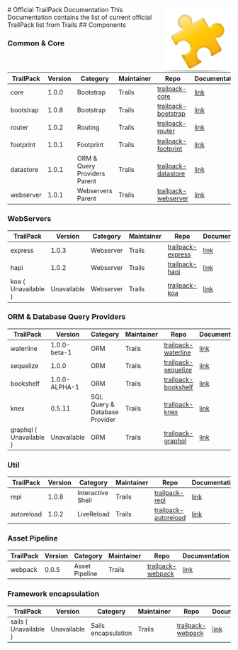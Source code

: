 <img width="150px" align="right" src="../../assets/img/trailpack/plugin.png">
# Official TrailPack Documentation
This Documentation contains the list of current official TrailPack list from Trails
## Components

### Common & Core

| TrailPack | Version       | Category | Maintainer | Repo | Documentation |
| --------- | -------       | -------- | ---------  | ---- | ------------- |
| core    | 1.0.0 |  Bootstrap  | Trails | [trailpack-core](https://github.com/trailsjs/trailpack-core) | [link](https://github.com/trailsjs/trailpack-core) |
| bootstrap     | 1.0.8 |  Bootstrap  | Trails | [trailpack-bootstrap](https://github.com/trailsjs/trailpack-bootstrap) | [link](https://github.com/trailsjs/trailpack-bootstrap) |
| router     | 1.0.2 | Routing  | Trails | [trailpack-router](https://github.com/trailsjs/trailpack-router) | [link](https://github.com/trailsjs/trailpack-router) |
| footprint    | 1.0.1 | Footprint | Trails | [trailpack-footprint](https://github.com/trailsjs/trailpack-footprints) | [link](https://github.com/trailsjs/trailpack-footprints) |
| datastore   | 1.0.1 | ORM & Query Providers Parent | Trails | [trailpack-datastore](https://github.com/trailsjs/trailpack-datastore) | [link](https://github.com/trailsjs/trailpack-datastore) |
| webserver  | 1.0.1 | Webservers Parent | Trails | [trailpack-webserver](https://github.com/trailsjs/trailpack-webserver) | [link](https://github.com/trailsjs/trailpack-webserver) |

### WebServers

| TrailPack | Version       | Category | Maintainer | Repo | Documentation |
| --------- | -------       | -------- | ---------  | ---- | ------------- |
| express     | 1.0.3 |  Webserver  | Trails | [trailpack-express](https://github.com/trailsjs/trailpack-express) | [link](https://github.com/trailsjs/trailpack-express) |
| hapi      | 1.0.2 |  Webserver  | Trails | [trailpack-hapi](https://github.com/trailsjs/trailpack-hapi) | [link](https://github.com/trailsjs/trailpack-hapi) |
| koa ( Unavailable )     |  Unavailable |  Webserver  | Trails | [trailpack-koa](https://github.com/trailsjs/trailpack-koa) | [link](https://github.com/trailsjs/trailpack-koa) |

### ORM & Database Query Providers

| TrailPack | Version       | Category | Maintainer | Repo | Documentation |
| --------- | -------       | -------- | ---------  | ---- | ------------- |
| waterline     | 1.0.0-beta-1 |  ORM   | Trails | [trailpack-waterline](https://github.com/trailsjs/trailpack-waterline) | [link](https://github.com/trailsjs/trailpack-waterline) |
| sequelize     | 1.0.0 |  ORM  | Trails | [trailpack-sequelize](https://github.com/trailsjs/trailpack-sequelize) | [link](https://github.com/trailsjs/trailpack-sequelize) |
| bookshelf     | 1.0.0-ALPHA-1 |  ORM   | Trails | [trailpack-bookshelf](https://github.com/trailsjs/trailpack-bookshelf) | [link](https://github.com/trailsjs/trailpack-bookshelf) |
| knex     | 0.5.11 |  SQL Query & Database Provider   | Trails | [trailpack-knex](https://github.com/trailsjs/trailpack-knex) | [link](https://github.com/trailsjs/trailpack-knex) |
| graphql  ( Unavailable )    | Unavailable |  ORM   | Trails | [trailpack-graphql](https://github.com/trailsjs/trailpack-graphql) | [link](https://github.com/trailsjs/trailpack-graphql) |

### Util

| TrailPack | Version       | Category | Maintainer | Repo | Documentation |
| --------- | -------       | -------- | ---------  | ---- | ------------- |
| repl     | 1.0.8 |  Interactive Shell  | Trails | [trailpack-repl](https://github.com/trailsjs/trailpack-repl) | [link](https://github.com/trailsjs/trailpack-repl) |
| autoreload     | 1.0.2 |  LiveReload  | Trails | [trailpack-autoreload](https://github.com/trailsjs/trailpack-autoreload) | [link](https://github.com/trailsjs/trailpack-autoreload) |

### Asset Pipeline

| TrailPack | Version       | Category | Maintainer | Repo | Documentation |
| --------- | -------       | -------- | ---------  | ---- | ------------- |
| webpack     | 0.0.5 |  Asset Pipeline  | Trails | [trailpack-webpack](https://github.com/trailsjs/trailpack-webpack) | [link](https://github.com/trailsjs/trailpack-webpack) |

### Framework encapsulation

| TrailPack | Version       | Category | Maintainer | Repo | Documentation |
| --------- | -------       | -------- | ---------  | ---- | ------------- |
| sails ( Unavailable ) | Unavailable |  Sails encapsulation  | Trails | [trailpack-webpack](https://github.com/trailsjs/trailpack-sails) | [link](https://github.com/trailsjs/trailpack-sails) |
